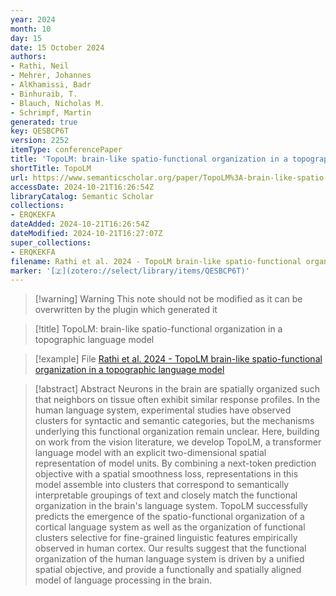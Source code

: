 ```yaml
---
year: 2024
month: 10
day: 15
date: 15 October 2024
authors:
- Rathi, Neil
- Mehrer, Johannes
- AlKhamissi, Badr
- Binhuraib, T.
- Blauch, Nicholas M.
- Schrimpf, Martin
generated: true
key: QESBCP6T
version: 2252
itemType: conferencePaper
title: 'TopoLM: brain-like spatio-functional organization in a topographic language model'
shortTitle: TopoLM
url: https://www.semanticscholar.org/paper/TopoLM%3A-brain-like-spatio-functional-organization-a-Rathi-Mehrer/e96efde79b20f21f6403cff83dead50ec0cd53e3
accessDate: 2024-10-21T16:26:54Z
libraryCatalog: Semantic Scholar
collections:
- ERQKEKFA
dateAdded: 2024-10-21T16:26:54Z
dateModified: 2024-10-21T16:27:07Z
super_collections:
- ERQKEKFA
filename: Rathi et al. 2024 - TopoLM brain-like spatio-functional organization in a topographic language model
marker: '[🇿](zotero://select/library/items/QESBCP6T)'
---
```



 > 
 > \[!warning\] Warning
 > This note should not be modified as it can be overwritten by the plugin which generated it

 > 
 > \[!title\] TopoLM: brain-like spatio-functional organization in a topographic language model

 > 
 > \[!example\] File
 > [Rathi et al. 2024 - TopoLM brain-like spatio-functional organization in a topographic language model](Rathi%20et%20al.%202024%20-%20TopoLM%20brain-like%20spatio-functional%20organization%20in%20a%20topographic%20language%20model.pdf)

 > 
 > \[!abstract\] Abstract
 > Neurons in the brain are spatially organized such that neighbors on tissue often exhibit similar response profiles. In the human language system, experimental studies have observed clusters for syntactic and semantic categories, but the mechanisms underlying this functional organization remain unclear. Here, building on work from the vision literature, we develop TopoLM, a transformer language model with an explicit two-dimensional spatial representation of model units. By combining a next-token prediction objective with a spatial smoothness loss, representations in this model assemble into clusters that correspond to semantically interpretable groupings of text and closely match the functional organization in the brain's language system. TopoLM successfully predicts the emergence of the spatio-functional organization of a cortical language system as well as the organization of functional clusters selective for fine-grained linguistic features empirically observed in human cortex. Our results suggest that the functional organization of the human language system is driven by a unified spatial objective, and provide a functionally and spatially aligned model of language processing in the brain.
